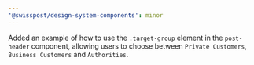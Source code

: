 ```yaml
---
'@swisspost/design-system-components': minor
---
```


Added an example of how to use the `.target-group` element in the `post-header` component, allowing users to choose between `Private Customers`, `Business Customers` and `Authorities`.
